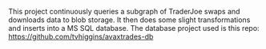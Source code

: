 This project continuously queries a subgraph of TraderJoe swaps and downloads data to blob storage. It then does some slight transformations and inserts into a MS SQL database. The database project used is this repo: https://github.com/tvhiggins/avaxtrades-db
